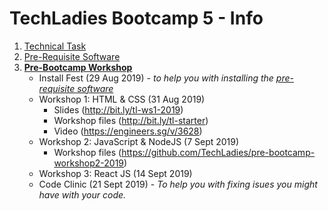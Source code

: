 # TechLadies Bootcamp 5 - Info

1. [Technical Task](./tech_task.md)
2. [Pre-Requisite Software](./pre_requisite_software.md)
3. **[Pre-Bootcamp Workshop](./pre_bootcamp_workshop.md)**
	- Install Fest (29 Aug 2019) - *to help you with installing the [pre-requisite software](./pre_requisite_software.md)*
	- Workshop 1: HTML & CSS (31 Aug 2019)
		- Slides (<http://bit.ly/tl-ws1-2019>)
		- Workshop files (<http://bit.ly/tl-starter>)
		- Video (<https://engineers.sg/v/3628>)
	- Workshop 2: JavaScript & NodeJS (7 Sept 2019)
    	- Workshop files (<https://github.com/TechLadies/pre-bootcamp-workshop2-2019>)
	- Workshop 3: React JS (14 Sept 2019)
	- Code Clinic (21 Sept 2019) - *To help you with fixing isues you might have with your code.*


